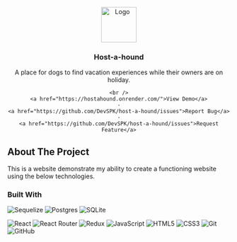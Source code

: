 <!-- PROJECT LOGO -->
<br />
<div align="center">
  <a href="https://github.com/DevSPK/host-a-hound">
    <img src="./frontend/public/favicon.ico" alt="Logo" width="80" height="80">
  </a>

<h3 align="center">Host-a-hound</h3>

  <p align="center">
   A place for dogs to find vacation experiences while their owners are on holiday.
   
    <br />
    <a href="https://hostahound.onrender.com/">View Demo</a>
    ·
    <a href="https://github.com/DevSPK/host-a-hound/issues">Report Bug</a>
    ·
    <a href="https://github.com/DevSPK/host-a-hound/issues">Request Feature</a>
  </p>
</div>


<!-- ABOUT THE PROJECT -->

## About The Project



This is a website demonstrate my ability to create a functioning website using the below technologies.


### Built With

<!-- 

<p align="center">
 <img src="https://cdn.jsdelivr.net/gh/devicons/devicon/icons/javascript/javascript-original.svg" style="height: 100px; width:100px;" />
</p>
<p align="center">
<img src="https://cdn.jsdelivr.net/gh/devicons/devicon/icons/react/react-original-wordmark.svg" style="height: 100px; width:100px;" />
</p>
<p align="center">
<img src="https://cdn.jsdelivr.net/gh/devicons/devicon/icons/sequelize/sequelize-original.svg" style="height: 100px; width:100px;" />
</p>
<p align="center">
<img src="https://cdn.jsdelivr.net/gh/devicons/devicon/icons/html5/html5-plain-wordmark.svg"
 style="height: 100px; width:100px;"
/>

<p align="center">
<img src="https://cdn.jsdelivr.net/gh/devicons/devicon/icons/css3/css3-plain-wordmark.svg" style="height: 100px; width:100px;"/>
</p>

<p align="center">
<img src="https://cdn.jsdelivr.net/gh/devicons/devicon/icons/express/express-original.svg" style="height: 100px; width:100px;"/>
</p>
</p>


 --> 
 ![Sequelize](https://img.shields.io/badge/Sequelize-52B0E7?style=for-the-badge&logo=Sequelize&logoColor=white)
 ![Postgres](https://img.shields.io/badge/postgres-%23316192.svg?style=for-the-badge&logo=postgresql&logoColor=white)
 ![SQLite](https://img.shields.io/badge/sqlite-%2307405e.svg?style=for-the-badge&logo=sqlite&logoColor=white)
 
 ![React](https://img.shields.io/badge/react-%2320232a.svg?style=for-the-badge&logo=react&logoColor=%2361DAFB)
 ![React Router](https://img.shields.io/badge/React_Router-CA4245?style=for-the-badge&logo=react-router&logoColor=white)
 ![Redux](https://img.shields.io/badge/redux-%23593d88.svg?style=for-the-badge&logo=redux&logoColor=white)
 ![JavaScript](https://img.shields.io/badge/javascript-%23323330.svg?style=for-the-badge&logo=javascript&logoColor=%23F7DF1E)
 ![HTML5](https://img.shields.io/badge/html5-%23E34F26.svg?style=for-the-badge&logo=html5&logoColor=white)
 ![CSS3](https://img.shields.io/badge/css3-%231572B6.svg?style=for-the-badge&logo=css3&logoColor=white)
 ![Git](https://img.shields.io/badge/git-%23F05033.svg?style=for-the-badge&logo=git&logoColor=white)
 ![GitHub](https://img.shields.io/badge/github-%23121011.svg?style=for-the-badge&logo=github&logoColor=white)

